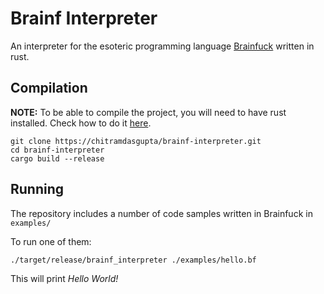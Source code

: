 # Brainf Interpreter

An interpreter for the esoteric programming language [Brainfuck](https://en.wikipedia.org/wiki/Brainfuck) written in rust.

## Compilation

**NOTE:** To be able to compile the project, you will need to have
rust installed. Check how to do it [here](https://www.rust-lang.org/tools/install).

```
git clone https://chitramdasgupta/brainf-interpreter.git
cd brainf-interpreter
cargo build --release
```

## Running

The repository includes a number of code samples written in Brainfuck in `examples/`

To run one of them:

```
./target/release/brainf_interpreter ./examples/hello.bf
```

This will print *Hello World!*
